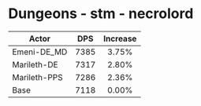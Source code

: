 # Dungeons - stm - necrolord
| Actor | DPS | Increase |
|---|:---:|:---:|
|Emeni-DE_MD|7385|3.75%|
|Marileth-DE|7317|2.80%|
|Marileth-PPS|7286|2.36%|
|Base|7118|0.00%|
